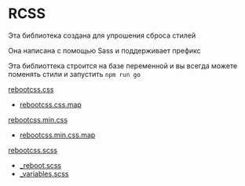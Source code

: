 <p align='center'>

# **RCSS**

</p>

Эта библиотека создана для упрошения сброса стилей

Она написана с помощью Sass и поддерживает префикс

Эта библиоттека строится на базе переменной и вы всегда можете поменять стили и запустить `npm run go`

[rebootcss.css](./dist/rebootcss.css)

- [rebootcss.css.map](./dist/rebootcss.css.map)

[rebootcss.min.css](./dist/rebootcss.min.css)

- [rebootcss.min.css.map](./dist/rebootcss.min.css.map)

[rebootcss.scss](./lib/rebootcss.scss)

- [\_reboot.scss](./lib/_reboot.scss)
- [\_variables.scss](./lib/_variables.scss)
